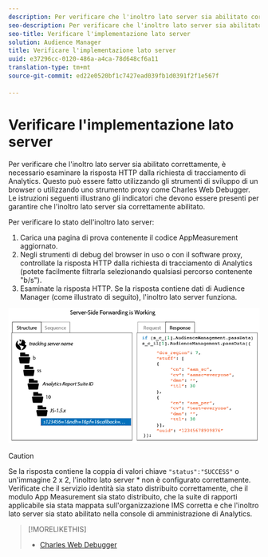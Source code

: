 ```yaml
---
description: Per verificare che l'inoltro lato server sia abilitato correttamente, è necessario esaminare la risposta HTTP dalla richiesta di tracciamento di Analytics. Questo può essere fatto utilizzando gli strumenti di sviluppo di un browser o utilizzando uno strumento proxy come Charles Web Debugger. Le istruzioni seguenti illustrano gli indicatori che devono essere presenti per garantire che l'inoltro lato server sia correttamente abilitato.
seo-description: Per verificare che l'inoltro lato server sia abilitato correttamente, è necessario esaminare la risposta HTTP dalla richiesta di tracciamento di Analytics. Questo può essere fatto utilizzando gli strumenti di sviluppo di un browser o utilizzando uno strumento proxy come Charles Web Debugger. Le istruzioni seguenti illustrano gli indicatori che devono essere presenti per garantire che l'inoltro lato server sia correttamente abilitato.
seo-title: Verificare l'implementazione lato server
solution: Audience Manager
title: Verificare l'implementazione lato server
uuid: e37296cc-0120-486a-a4ca-78d648cf6a11
translation-type: tm+mt
source-git-commit: ed22e0520bf1c7427ead039fb1d0391f2f1e567f

---
```



# Verificare l'implementazione lato server

Per verificare che l'inoltro lato server sia abilitato correttamente, è necessario esaminare la risposta HTTP dalla richiesta di tracciamento di Analytics. Questo può essere fatto utilizzando gli strumenti di sviluppo di un browser o utilizzando uno strumento proxy come Charles Web Debugger. Le istruzioni seguenti illustrano gli indicatori che devono essere presenti per garantire che l'inoltro lato server sia correttamente abilitato.

Per verificare lo stato dell'inoltro lato server:

1. Carica una pagina di prova contenente il codice AppMeasurement aggiornato.
1. Negli strumenti di debug del browser in uso o con il software proxy, controllate la risposta HTTP dalla richiesta di tracciamento di Analytics (potete facilmente filtrarla selezionando qualsiasi percorso contenente "b/s").
1. Esaminate la risposta HTTP. Se la risposta contiene dati di Audience Manager (come illustrato di seguito), l'inoltro lato server funziona.

![](assets/ssf-succeed.png)

>[!CAUTION]
>
>Se la risposta contiene la coppia di valori chiave `"status":"SUCCESS"` o un'immagine 2 x 2, l'inoltro lato server * non è configurato correttamente. Verificate che il servizio identità sia stato distribuito correttamente, che il modulo App Measurement sia stato distribuito, che la suite di rapporti applicabile sia stata mappata sull'organizzazione IMS corretta e che l'inoltro lato server sia stato abilitato nella console di amministrazione di Analytics.

>[!MORELIKETHIS]
>
>* [Charles Web Debugger](https://www.charlesproxy.com/)

